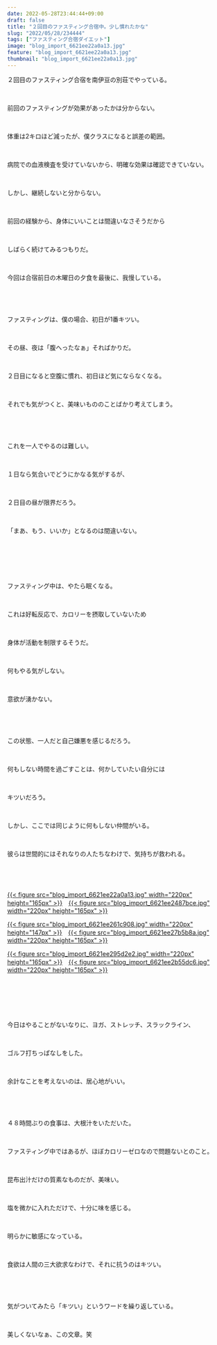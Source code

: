 ```yaml
---
date: 2022-05-28T23:44:44+09:00
draft: false
title: "２回目のファスティング合宿中。少し慣れたかな"
slug: "2022/05/28/234444"
tags: ["ファスティング合宿ダイエット"]
image: "blog_import_6621ee22a0a13.jpg"
feature: "blog_import_6621ee22a0a13.jpg"
thumbnail: "blog_import_6621ee22a0a13.jpg"
---
```

<p>２回目のファスティング合宿を南伊豆の別荘でやっている。</p><p> </p><p>前回のファスティングが効果があったかは分からない。</p><p> </p><p>体重は2キロほど減ったが、僕クラスになると誤差の範囲。</p><p> </p><p>病院での血液検査を受けていないから、明確な効果は確認できていない。</p><p> </p><p>しかし、継続しないと分からない。</p><p> </p><p>前回の経験から、身体にいいことは間違いなさそうだから</p><p> </p><p>しばらく続けてみるつもりだ。</p><p> </p><p>今回は合宿前日の木曜日の夕食を最後に、我慢している。</p><p> </p><p> </p><p>ファスティングは、僕の場合、初日が1番キツい。</p><p> </p><p>その昼、夜は「腹へったなぁ」そればかりだ。</p><p> </p><p>２日目になると空腹に慣れ、初日ほど気にならなくなる。</p><p> </p><p>それでも気がつくと、美味いもののことばかり考えてしまう。</p><p> </p><p> </p><p>これを一人でやるのは難しい。</p><p> </p><p>１日なら気合いでどうにかなる気がするが、</p><p> </p><p>２日目の昼が限界だろう。</p><p> </p><p>「まあ、もう、いいか」となるのは間違いない。</p><p> </p><p> </p><p> </p><p>ファスティング中は、やたら眠くなる。</p><p> </p><p>これは好転反応で、カロリーを摂取していないため</p><p> </p><p>身体が活動を制限するそうだ。</p><p> </p><p>何もやる気がしない。</p><p> </p><p>意欲が湧かない。</p><p> </p><p> </p><p>この状態、一人だと自己嫌悪を感じるだろう。</p><p> </p><p>何もしない時間を過ごすことは、何かしていたい自分には</p><p> </p><p>キツいだろう。</p><p> </p><p>しかし、ここでは同じように何もしない仲間がいる。</p><p> </p><p>彼らは世間的にはそれなりの人たちなわけで、気持ちが救われる。</p><p> </p><p> </p><p><a href="blog_import_6621ee22a0a13.jpg">{{< figure src="blog_import_6621ee22a0a13.jpg" width="220px" height="165px" >}}</a>　<a href="blog_import_6621ee2487bce.jpg">{{< figure src="blog_import_6621ee2487bce.jpg" width="220px" height="165px" >}}</a></p><p><a href="blog_import_6621ee261c908.jpg">{{< figure src="blog_import_6621ee261c908.jpg" width="220px" height="147px" >}}</a>　<a href="blog_import_6621ee27b5b8a.jpg">{{< figure src="blog_import_6621ee27b5b8a.jpg" width="220px" height="165px" >}}</a></p><p><a href="blog_import_6621ee295d2e2.jpg">{{< figure src="blog_import_6621ee295d2e2.jpg" width="220px" height="165px" >}}</a>　<a href="blog_import_6621ee2b55dc6.jpg">{{< figure src="blog_import_6621ee2b55dc6.jpg" width="220px" height="165px" >}}</a></p><p> </p><p> </p><p> </p><p>今日はやることがないなりに、ヨガ、ストレッチ、スラックライン、</p><p> </p><p>ゴルフ打ちっぱなしをした。</p><p> </p><p>余計なことを考えないのは、居心地がいい。</p><p> </p><p> </p><p>４８時間ぶりの食事は、大根汁をいただいた。</p><p> </p><p>ファスティング中ではあるが、ほぼカロリーゼロなので問題ないとのこと。</p><p> </p><p>昆布出汁だけの質素なものだが、美味い。</p><p> </p><p>塩を微かに入れただけで、十分に味を感じる。</p><p> </p><p>明らかに敏感になっている。</p><p> </p><p>食欲は人間の三大欲求なわけで、それに抗うのはキツい。</p><p> </p><p> </p><p>気がついてみたら「キツい」というワードを繰り返している。</p><p> </p><p>美しくないなぁ、この文章。笑</p>

